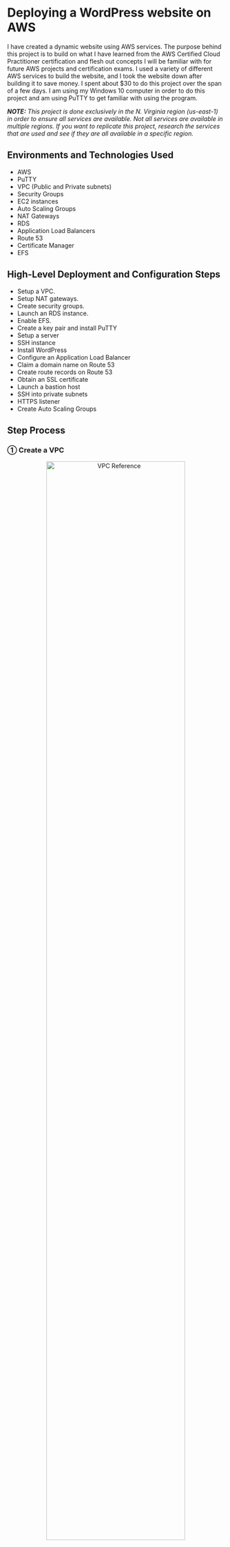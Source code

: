 <h1>Deploying a WordPress website on AWS</h1>

I have created a dynamic website using AWS services. The purpose behind this project is to build on what I have learned from the AWS Certified Cloud Practitioner certification and flesh out concepts I will be familiar with for future AWS projects and certification exams. I used a variety of different AWS services to build the website, and I took the website down after building it to save money. I spent about $30 to do this project over the span of a few days. I am using my Windows 10 computer in order to do this project and am using PuTTY to get familiar with using the program. 

_<b>NOTE:</b> This project is done exclusively in the N. Virginia region (us-east-1) in order to ensure all services are available. Not all services are available in multiple regions. If you want to replicate this project, research the services that are used and see if they are all available in a specific region._

<h2>Environments and Technologies Used</h2>

- AWS
- PuTTY
- VPC (Public and Private subnets)
- Security Groups
- EC2 instances
- Auto Scaling Groups
- NAT Gateways
- RDS
- Application Load Balancers
- Route 53
- Certificate Manager
- EFS

<h2>High-Level Deployment and Configuration Steps</h2>

- Setup a VPC.
- Setup NAT gateways.
- Create security groups.
- Launch an RDS instance.
- Enable EFS.
- Create a key pair and install PuTTY
- Setup a server
- SSH instance
- Install WordPress
- Configure an Application Load Balancer
- Claim a domain name on Route 53
- Create route records on Route 53
- Obtain an SSL certificate
- Launch a bastion host
- SSH into private subnets
- HTTPS listener
- Create Auto Scaling Groups

<h2>Step Process</h2>

<h3>&#9312; Create a VPC</h3>

<p align="center">
<img src="https://i.imgur.com/Tqq0xAr.jpg" height="80%" width="80%" alt="VPC Reference"/>
</p>

- A three-tier VPC will serve as the architecture for the project. The first tier will have the public subnets. The public subnets will host resources such as NAT Gateways, Application Load Balancers, and eventually a bastion host. The second tier will host a private subnet. The web servers (EC2 instances ) will be hosted there. The third tier will have another private subnet which will host the database necessary to complete the project. The subnets will be duplicated across multiple availability zones to increase fault tolerance and high availability. An Internet Gateway and route table will also be created to allow resources in the VPC to access the internet.

- The VPC will be created in the N. Virginia region. From the AWS Management console, navigate to the VPC service. In the VPCs menu, click Create VPC.
  - Give a name to the VPC (in my case, it is Dev VPC) and enter the IPv4 CIDR block (10.0.0.0/16). Leave the rest of the settings as default and click Create VPC.

<p align="center">
<img src="https://i.imgur.com/4bpt43d.png" height="80%" width="80%" alt="Step 1-1"/>
</p>

- Next, DNS host names have to be enabled for the VPC that was created. Under Actions, select Edit VPC settings. Under DNS settings, make sure Enable DNS resolution and Enable DNS hostnames are checked and save the changes.

<p align="center">
<img src="https://i.imgur.com/RXp9haj.png" height="80%" width="80%" alt="Step 1-2"/>
</p>

<p align="center">
<img src="https://i.imgur.com/nnqQFcZ.png" height="80%" width="80%" alt="Step 1-3"/>
</p>

- An internet gateway will now be created for the VPC. On the left-hand menu, select Internet Gateways. Click Create internet gateway.
  - Give a name for the internet gateway (in my case, it is Dev Internet Gateway) and create it.

<p align="center">
<img src="https://i.imgur.com/P984xtj.png" height="80%" width="80%" alt="Step 1-4"/>
</p>

- After creating the internet gateway, it will have to be attached to the VPC. This is to ensure the VPC can communicate with the internet. There will be an option that says to Attach to a VPC after the internet gateway has been created.
  - One thing to note is that you can only attach one internet gateway to one VPC. When you go to attach an internet gateway to a VPC on AWS, you can only select VPCs that do not have internet gateways.

<p align="center">
<img src="https://i.imgur.com/VaRicio.png" height="80%" width="80%" alt="Step 1-5"/>
</p>

- Now that the internet gateway is attached to the VPC, public subnets will be created in two availability zones (us-east-1a and us-east-1b).
  - Select the Subnets tab on the left-hand menu. Click Create subnet. When creating your public subnets, make sure the Dev VPC is selected. For the first public subnet, name it Public Subnet AZ1 and make sure it is in the us-east-1a availability zone. Its IPv4 CIDR block should be 10.0.0.0/24. For the second public subnet, name it Public Subnet AZ2 and make sure it is in the us-east-1b availability zone. Its IPv4 CIDR block should be 10.0.1.0/24.

<p align="center">
<img src="https://i.imgur.com/1QhrXhb.png" height="80%" width="80%" alt="Step 1-6"/>
</p>

<p align="center">
<img src="https://i.imgur.com/toddnWF.png" height="80%" width="80%" alt="Step 1-7"/>
</p>

- After the public subnets are created, the auto enable IP settings need to be enabled for both subnets. This means when an EC2 instance is launched in the subnets, the instances will be assigned an appropriate public IP address in order to communicate with the internet.
  - For each subnet, select them and click on Edit subnet settings. Make sure Enable auto-assign public IPv4 address is turned on for both subnets and save the changes.

<p align="center">
<img src="https://i.imgur.com/YJbkxaN.png" height="80%" width="80%" alt="Step 1-8"/>
</p>

<p align="center">
<img src="https://i.imgur.com/TxhpCUJ.png" height="80%" width="80%" alt="Step 1-9"/>
</p>

- A public route table will now be created.
  - Select the Route Tables tab on the left-hand menu. A route table was already created when the VPC was made. This is referred to as the main route table and is private by default. Click Create route table and name the new route table Public Route Table. It will be attached to the Dev VPC.
 
<p align="center">
<img src="https://i.imgur.com/s1gIgpk.png" height="80%" width="80%" alt="Step 1-10"/>
</p>

- A public route will be added to the route table that was made. This public route will route traffic to the internet.
  - Under the Routes tab for the Public Route Table, click Edit Routes. Add a new route where the Destination is 0.0.0.0/0 (this means all traffic) and the Target is the Dev Internet Gateway. Save the changes.

<p align="center">
<img src="https://i.imgur.com/5Nt9aoP.png" height="80%" width="80%" alt="Step 1-11"/>
</p>

<p align="center">
<img src="https://i.imgur.com/wuOursD.png" height="80%" width="80%" alt="Step 1-12"/>
</p>

- The next thing that needs to be done is to associate the public subnets with the public route table.
  - While under the menu for Public Route Table, open the Subnet associations tab and scroll to Explicit subnet associations. Click on Edit subnet associations. Select both public subnets and save the associations.

 <p align="center">
<img src="https://i.imgur.com/0csGYLF.png" height="80%" width="80%" alt="Step 1-13"/>
</p>

 <p align="center">
<img src="https://i.imgur.com/0zVDZug.png" height="80%" width="80%" alt="Step 1-14"/>
</p>

- In order to finish creating the VPC, the four private subnets need to be created.
  - On the left-hand menu, click on Subnets and create the private subnets for the VPC. When creating your private subnets, make sure the Dev VPC is selected. For the first private subnet, name it Private App Subnet AZ1 and make sure it is in the us-east-1a availability zone. Its IPv4 CIDR block should be 10.0.2.0/24. For the second private subnet, name it Private App Subnet AZ2 and make sure it is in the us-east-1b availability zone. Its IPv4 CIDR block should be 10.0.3.0/24. For the third private subnet, name it Private Data Subnet AZ1 and make sure it is in the us-east-1a availability zone. Its IPv4 CIDR block should be 10.0.4.0/24. For the fourth private subnet, name it Private Data Subnet AZ2 and make sure it is in the us-east-1b availability zone. Its IPv4 CIDR block should be 10.0.5.0/24.

<p align="center">
<img src="https://i.imgur.com/t5sHdIT.png" height="80%" width="80%" alt="Step 1-15"/>
</p>

<p align="center">
<img src="https://i.imgur.com/Frc068s.png" height="80%" width="80%" alt="Step 1-16"/>
</p>

<p align="center">
<img src="https://i.imgur.com/6UgkdLh.png" height="80%" width="80%" alt="Step 1-17"/>
</p>

<p align="center">
<img src="https://i.imgur.com/3wbbJrt.png" height="80%" width="80%" alt="Step 1-18"/>
</p>

- Before you continue, make sure all 6 subnets are in the correct Availability Zones. The project will rely heavily on all the subnets and all resources and data will flow across the VPC.

_<b>NOTE:</b> When you create a route to a route table, all the subnets associated within the route table will automatically become public. Subnets are private when the route table does not have a route. In the Route Tables tab, check each route table to confirm each subnet are where they belong as shown below. The private subnets should be in the main route table that was automatically created when the VPC was first made. This is because these subnets do not have explicit associations, unlike the public subnets. The main route table is routing traffic locally within the VPC._

<p align="center">
<img src="https://i.imgur.com/8wTlXJy.png" height="80%" width="80%" alt="Step 1-19"/>
</p>

<h3>&#9313; Create NAT gateways</h3>

- Two NAT gateways will be created within the first and second Availability Zones. One will be in Public Subnet AZ1 and will be tied to a new private route table via a route that will connect the two together. The route table will also be associated with the Private App Subnet AZ1 and Private Data Subnet AZ1 subnets within the VPC. The second NAT gateway wil be created in Public Subnet AZ1 and tied to a new private route table with a route. The second route table will be associated with the Private App Subnet AZ2 and Private Data Subnet AZ2 subnets within the VPC.
- On the AWS management console, navigate to the VPC service. Select NAT Gateways on the VPC Dashboard. Create the first NAT gateway in Public Subnet AZ1. Name it NAT Gateway AZ1. Make sure to click Allocate Elastic IP before creating the NAT gateway.

<p align="center">
<img src="https://i.imgur.com/xy6mj0E.png" height="80%" width="80%" alt="Step 2-1"/>
</p>

- Now that the NAT gateway is created, a private route table and the appropriate route will be created so there will be access to the internet. Call this new route table Private Route Table AZ1 and put it in the Dev VPC. For the route, make sure the Destination is 0.0.0.0/0 and the Target is NAT Gateway AZ1.

<p align="center">
<img src="https://i.imgur.com/ZB8sq4W.png" height="80%" width="80%" alt="Step 2-2"/>
</p>

<p align="center">
<img src="https://i.imgur.com/GsrBCwU.png" height="80%" width="80%" alt="Step 2-3"/>
</p>

- The next step is to associate the route table with Private App Subnet AZ1 and Private Data Subnet AZ1. In Private Route Table AZ1, open the Subnet associations tab and click on Edit subnet associations. Select Private App Subnet AZ1 and Private Data Subnet AZ1 and save the associations.

<p align="center">
<img src="https://i.imgur.com/VNPTmid.png" height="80%" width="80%" alt="Step 2-4"/>
</p>

- Repeat the previous steps in order to create a NAT gateway in Public Subnet AZ2.
  - Name the second NAT gateway NAT Gateway AZ2.
  - Name the second route table Private Route Table AZ2 and put it in the Dev VPC.
  - Add a route where the Destination is 0.0.0.0/0 and the Target is NAT Gateway AZ2.
  - Associate the route table with Private App Subnet AZ2 and Private Data Subnet AZ2.
